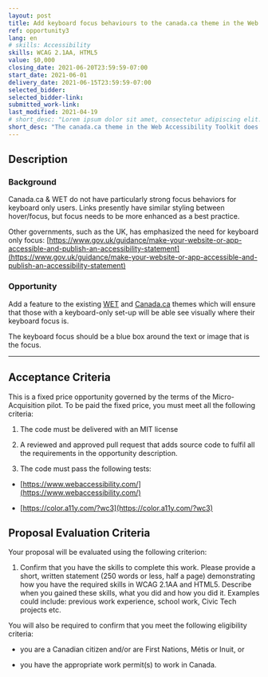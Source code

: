 ```yaml
---
layout: post
title: Add keyboard focus behaviours to the canada.ca theme in the Web accessibility Toolkit 
ref: opportunity3
lang: en
# skills: Accessibility
skills: WCAG 2.1AA, HTML5
value: $0,000
closing_date: 2021-06-20T23:59:59-07:00
start_date: 2021-06-01
delivery_date: 2021-06-15T23:59:59-07:00
selected_bidder:
selected_bidder-link:
submitted_work-link:
last_modified: 2021-04-19
# short_desc: "Lorem ipsum dolor sit amet, consectetur adipiscing elit. Aliquam venenatis tincidunt ipsum et vulputate. Nunc ultricies, diam eget blandit ornare, purus libero dapibus turpis, vel faucibus felis est sed libero. In et erat in mi ultrices dapibus. Nullam sed venenatis erat, sed fringilla odio. Vivamus lacinia feugiat scelerisque."
short_desc: "The canada.ca theme in the Web Accessibility Toolkit does not currently include strong keyboard focus behaviours. This makes navigating Canada.ca sites difficult for keyboard-only users. Help improve the  accessibility of the toolkit by adding this feature. "
---
```


## Description

### Background

<!-- Lorem ipsum dolor sit amet, consectetur adipiscing elit. Aliquam venenatis tincidunt ipsum et vulputate. Nunc ultricies, diam eget blandit ornare, purus libero dapibus turpis, vel faucibus felis est sed libero. In et erat in mi ultrices dapibus.

Interdum et malesuada fames ac ante ipsum primis in faucibus. Sed vitae tellus a erat efficitur posuere in efficitur lorem. Maecenas accumsan fringilla odio, quis aliquam est suscipit at. Nulla viverra lectus sed tortor imperdiet porttitor. Etiam sed tempus magna, non pulvinar mauris. Sed ultricies pharetra nibh nec gravida. Phasellus fringilla justo in semper finibus. Vestibulum eget nibh nec erat pharetra iaculis. In porta ipsum ac libero varius, vel condimentum metus vestibulum. Fusce scelerisque ut diam nec pulvinar. Aenean ipsum risus, sagittis sed euismod semper, varius eget augue. Mauris nec mi tincidunt, fringilla diam non, vulputate velit. Aenean in nunc turpis. Ut rutrum vehicula diam nec mattis. -->
Canada.ca & WET do not have particularly strong focus behaviors for keyboard only users. Links presently have similar styling between hover/focus, but focus needs to be more enhanced as a best practice.

Other governments, such as the UK, has emphasized the need for keyboard only focus:
[https://www.gov.uk/guidance/make-your-website-or-app-accessible-and-publish-an-accessibility-statement](https://www.gov.uk/guidance/make-your-website-or-app-accessible-and-publish-an-accessibility-statement)

### Opportunity

<!-- Nam tincidunt suscipit magna a consequat. Fusce scelerisque erat nec nisl mollis aliquam. Integer quis risus cursus, laoreet enim non, vestibulum lorem. Sed non erat at mauris posuere ornare ut quis arcu. In at velit placerat, vehicula diam nec, scelerisque odio. Proin vel mi lobortis, malesuada neque fermentum, bibendum erat. Mauris ac erat a mauris ornare aliquet aliquam eget sapien. Mauris vel diam volutpat, ornare massa sed, porta justo. Etiam euismod nibh eget sapien dictum, ac commodo tellus interdum. Proin pretium lectus enim, eu tempus risus maximus sit amet. Nam blandit, massa eu vehicula ultricies, augue ex scelerisque nibh, sit amet varius lorem lacus non mi. Quisque auctor efficitur enim.

Nullam sed venenatis erat, sed fringilla odio. Vivamus lacinia feugiat scelerisque. Donec vestibulum rutrum nunc, eget finibus augue. Morbi laoreet dapibus purus, sed euismod elit tristique eget. Vestibulum sed nulla iaculis, tempus ante a, commodo erat. Aenean vitae sem scelerisque risus bibendum bibendum et semper tellus. Maecenas eget malesuada tellus. -->
Add a feature to the existing [WET](https://github.com/wet-boew/wet-boew) and [Canada.ca](https://github.com/wet-boew/GCWeb) themes which will ensure that those with a  keyboard-only set-up will be able see visually where their keyboard focus is.

The keyboard focus should be a blue box around the text or image that is the focus.

<hr/>

## Acceptance Criteria

<!-- Nullam sed venenatis erat, sed fringilla odio. Vivamus lacinia feugiat scelerisque. Donec vestibulum rutrum nunc, eget finibus augue. Morbi laoreet dapibus purus, sed euismod elit tristique eget. Vestibulum sed nulla iaculis, tempus ante a, commodo erat. Aenean vitae sem scelerisque risus bibendum bibendum et semper tellus. Maecenas eget malesuada tellus.

1. criteria 1
2. criteria 2
3. criteria 3 -->

This is a fixed price opportunity governed by the terms of the Micro-Acquisition pilot. To be paid the fixed price, you must meet all the following criteria:

1. The code must be delivered with an MIT license

2. A reviewed and approved pull request that adds source code to fulfil all the requirements in the opportunity description.

3. The code must pass the following tests:

- [https://www.webaccessibility.com/](https://www.webaccessibility.com/)

- [https://color.a11y.com/?wc3](https://color.a11y.com/?wc3)

## Proposal Evaluation Criteria

<!-- Nullam sed venenatis erat, sed fringilla odio. Vivamus lacinia feugiat scelerisque. Donec vestibulum rutrum nunc, eget finibus augue. Morbi laoreet dapibus purus, sed euismod elit tristique eget. Vestibulum sed nulla iaculis, tempus ante a, commodo erat. Aenean vitae sem scelerisque risus bibendum bibendum et semper tellus. Maecenas eget malesuada tellus.

1. criteria 1
2. criteria 2
3. criteria 3 -->

Your proposal will be evaluated using the following criterion:

1. Confirm that you have the skills to complete this work. Please provide a short, written statement (250 words or less, half a page) demonstrating how you have the required skills in WCAG 2.1AA and HTML5. Describe when you gained these skills, what you did and how you did it. Examples could include: previous work experience, school work, Civic Tech projects etc.

You  will also be required to confirm that you meet the following eligibility criteria:

- you are a Canadian citizen and/or are First Nations, Métis or Inuit, or

- you have the appropriate work permit(s) to work in Canada.
